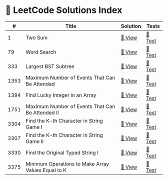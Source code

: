 # 🧩 LeetCode Solutions Index

| #   | Title                          | Solution | Tests                             |
|-----|--------------------------------|----------|------------------------------------|
| 1 | Two Sum | [📄 View](problem_0001_two_sum.py) | [🧪 Test](../tests/test_problem_0001_two_sum.py) |
| 79 | Word Search | [📄 View](problem_0079_word_search.py) | [🧪 Test](../tests/test_problem_0079_word_search.py) |
| 333 | Largest BST Subtree | [📄 View](problem_0333_largest_bst_subtree.py) | [🧪 Test](../tests/test_problem_0333_largest_bst_subtree.py) |
| 1353 | Maximum Number of Events That Can Be Attended | [📄 View](problem_1353_maximum_number_of_events_that_can_be_attended.py) | [🧪 Test](../tests/test_problem_1353_maximum_number_of_events_that_can_be_attended.py) |
| 1394 | Find Lucky Integer in an Array | [📄 View](problem_1394_find_lucky_integer_in_an_array.py) | [🧪 Test](../tests/test_problem_1394_find_lucky_integer_in_an_array.py) |
| 1751 | Maximum Number of Events That Can Be Attended II | [📄 View](problem_1751_maximum_number_of_events_that_can_be_attended_ii.py) | [🧪 Test](../tests/test_problem_1751_maximum_number_of_events_that_can_be_attended_ii.py) |
| 3304 | Find the K-th Character in String Game I | [📄 View](problem_3304_find_the_kth_character_in_string_game_i.py) | [🧪 Test](../tests/test_problem_3304_find_the_kth_character_in_string_game_i.py) |
| 3307 | Find the K-th Character in String Game II | [📄 View](problem_3307_find_the_kth_character_in_string_game_ii.py) | [🧪 Test](../tests/test_problem_3307_find_the_kth_character_in_string_game_ii.py) |
| 3330 | Find the Original Typed String I | [📄 View](problem_3330_find_the_original_typed_string_i.py) | [🧪 Test](../tests/test_problem_3330_find_the_original_typed_string_i.py) |
| 3375 | Minimum Operations to Make Array Values Equal to K | [📄 View](problem_3375_minimum_operations_to_mark_array_values_equal_to_k.py) | [🧪 Test](../tests/test_problem_3375_minimum_operations_to_make_array_values_equal_to_k.py) |